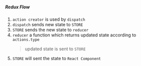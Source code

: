 ##### Redux Flow

1. `action creator` is used by `dispatch`
2. `dispatch` sends new state to `STORE`
3. `STORE` sends the new state to `reducer`
4. `reducer` a function which returns updated state according to `actions.type`
   > updated state is sent to `STORE`
5. `STORE` will sent the state to `React Component`
